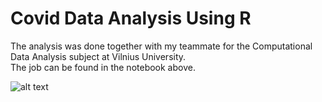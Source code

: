# Covid Data Analysis Using R

The analysis was done together with my teammate for the Computational Data Analysis subject at Vilnius University.   
The job can be found in the notebook above.

![alt text](https://drive.google.com/file/d/1sD1bmNdkLXsn5BKv5PN6xpwORaMEbAYU/view?usp=sharing)

